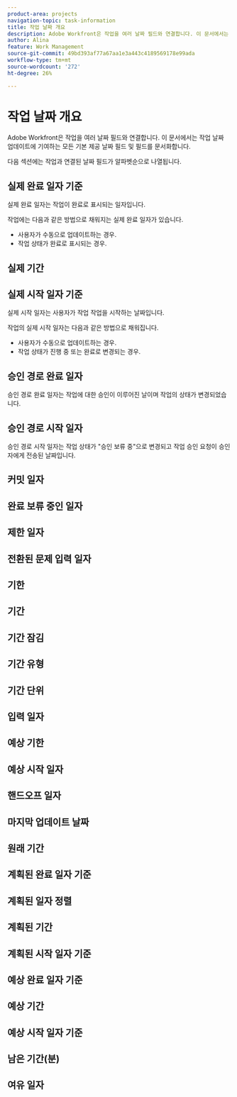 ```yaml
---
product-area: projects
navigation-topic: task-information
title: 작업 날짜 개요
description: Adobe Workfront은 작업을 여러 날짜 필드와 연결합니다. 이 문서에서는 작업에 대한 모든 기본 제공 날짜 필드를 문서화합니다.
author: Alina
feature: Work Management
source-git-commit: 49bd393af77a67aa1e3a443c4189569178e99ada
workflow-type: tm+mt
source-wordcount: '272'
ht-degree: 26%

---
```



<!--add to TOC and miniTOC-->

# 작업 날짜 개요

Adobe Workfront은 작업을 여러 날짜 필드와 연결합니다. 이 문서에서는 작업 날짜 업데이트에 기여하는 모든 기본 제공 날짜 필드 및 필드를 문서화합니다.

다음 섹션에는 작업과 연결된 날짜 필드가 알파벳순으로 나열됩니다.

## 실제 완료 일자 기준

실제 완료 일자는 작업이 완료로 표시되는 일자입니다.

작업에는 다음과 같은 방법으로 채워지는 실제 완료 일자가 있습니다.

* 사용자가 수동으로 업데이트하는 경우.
* 작업 상태가 완료로 표시되는 경우.

## 실제 기간

## 실제 시작 일자 기준

실제 시작 일자는 사용자가 작업 작업을 시작하는 날짜입니다.

작업의 실제 시작 일자는 다음과 같은 방법으로 채워집니다.

* 사용자가 수동으로 업데이트하는 경우.
* 작업 상태가 진행 중 또는 완료로 변경되는 경우.

## 승인 경로 완료 일자

승인 경로 완료 일자는 작업에 대한 승인이 이루어진 날이며 작업의 상태가 변경되었습니다.

## 승인 경로 시작 일자

승인 경로 시작 일자는 작업 상태가 &quot;승인 보류 중&quot;으로 변경되고 작업 승인 요청이 승인자에게 전송된 날짜입니다.

## 커밋 일자

## 완료 보류 중인 일자

## 제한 일자

## 전환된 문제 입력 일자

## 기한

## 기간

## 기간 잠김

## 기간 유형

## 기간 단위

## 입력 일자

## 예상 기한

## 예상 시작 일자

## 핸드오프 일자

## 마지막 업데이트 날짜

## 원래 기간

## 계획된 완료 일자 기준

## 계획된 일자 정렬

## 계획된 기간

## 계획된 시작 일자 기준

## 예상 완료 일자 기준

## 예상 기간

## 예상 시작 일자 기준

## 남은 기간(분)

## 여유 일자







